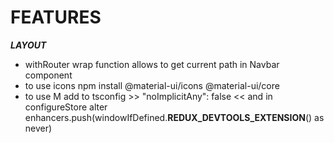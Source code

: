 # FEATURES

***LAYOUT***
- withRouter wrap function allows to get current path in Navbar component
- to use icons npm install @material-ui/icons @material-ui/core
- to use M add to tsconfig >> "noImplicitAny": false << and in configureStore alter enhancers.push(windowIfDefined.__REDUX_DEVTOOLS_EXTENSION__() as never)